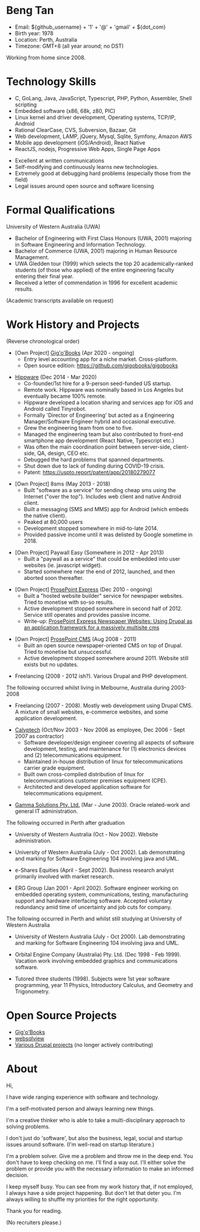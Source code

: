 # Beng Tan

* Email: ${github_username} + '1' + '@' + 'gmail' + ${dot_com}
* Birth year: 1978
* Location: Perth, Australia
* Timezone: GMT+8 (all year around; no DST)

Working from home since 2008.


# Technology Skills

* C, GoLang, Java, JavaScript, Typescript, PHP, Python, Assembler, Shell scripting
* Embedded software (x86, 68k, z80, PIC)
* Linux kernel and driver development, Operating systems, TCP/IP, Android
* Rational ClearCase, CVS, Subversion, Bazaar, Git
* Web development, LAMP, jQuery, Mysql, Sqlite, Symfony, Amazon AWS
* Mobile app development (iOS/Android), React Native
* ReactJS, nodejs, Progressive Web Apps, Single Page Apps

<!-- -->

* Excellent at written communications
* Self-modifying and continuously learns new technologies.
* Extremely good at debugging hard problems (especially those from the field)
* Legal issues around open source and software licensing


# Formal Qualifications

University of Western Australia (UWA)

* Bachelor of Engineering with First Class Honours (UWA, 2001) majoring in Software Engineering and Information Technology.
* Bachelor of Commerce (UWA, 2001) majoring in Human Resource Management.
* UWA Gledden tour (1999) which selects the top 20 academically-ranked students (of those who applied) of the entire engineering faculty entering their final year. 
* Received a letter of commendation in 1996 for excellent academic results.

(Academic transcripts available on request)


# Work History and Projects

(Reverse chronological order)

* [Own Project] [Gig'o'Books](http://www.gigobooks.com) (Apr 2020 - ongoing)
  * Entry level accounting app for a niche market. Cross-platform.
  * Open source edition: https://github.com/gigobooks/gigobooks

<!-- -->

* [Hippware](https://github.com/hippware) (Dec 2014 - Mar 2020)
  * Co-founder/1st hire for a 9-person seed-funded US startup.
  * Remote work. Hippware was nominally based in Los Angeles but eventually became 100% remote.
  * Hippware developed a location sharing and services app for iOS and Android called Tinyrobot.
  * Formally 'Director of Engineering' but acted as a Engineering Manager/Software Engineer hybrid and occasional executive.
  * Grew the engineering team from one to five.
  * Managed the engineering team but also contributed to front-end smartphone app development (React Native, Typescript etc.)
  * Was often the main coordination point between server-side, client-side, QA, design, CEO etc.
  * Debugged the hard problems that spanned departments.
  * Shut down due to lack of funding during COVID-19 crisis.
  * Patent: https://uspto.report/patent/app/20180279077

<!-- -->

* [Own Project] 8sms (May 2013 - 2018)
  * Built "software as a service" for sending cheap sms using the Internet ("over the top"). Includes web client and native Android client.
  * Built a messaging (SMS and MMS) app for Android (which embeds the native client).
  * Peaked at 80,000 users
  * Development stopped somewhere in mid-to-late 2014.
  * Provided passive income until it was delisted by Google sometime in 2018.

<!-- -->

* [Own Project] Paywall Easy (Somewhere in 2012 - Apr 2013) 
  * Built a "paywall as a service" that could be embedded into user websites (ie. javascript widget). 
  * Started somewhere near the end of 2012, launched, and then aborted soon thereafter. 

<!-- -->

* [Own Project] [ProsePoint Express](http://www.prosepoint.net) (Dec 2010 - ongoing) 
  * Built a "hosted website builder" service for newspaper websites. Tried to monetise with so-so results. 
  * Active development stopped somewhere in second half of 2012. Service still operates and provides passive income.
  * Write-up: [ProsePoint Express Newspaper Websites: Using Drupal as an application framework for a massively multisite cms](https://www.drupal.org/node/1165710)  

<!-- -->

* [Own Project] [ProsePoint CMS](http://www.prosepoint.org) (Aug 2008 - 2011)
  * Built an open source newspaper-oriented CMS on top of Drupal. Tried to monetise but unsuccessful. 
  * Active development stopped somewhere around 2011. Website still exists but no updates. 

<!-- -->

* Freelancing (2008 - 2012 ish?). Various Drupal and PHP development.

The following occurred whilst living in Melbourne, Australia during 2003-2008

* Freelancing (2007 - 2008). Mostly web development using Drupal CMS. A mixture of small websites, e-commerce websites, and some application development. 

<!-- -->

* [Calyptech](http://www.calyptech.com) (Oct/Nov 2003 - Nov 2006 as employee, Dec 2006 - Sept 2007 as contractor)
  * Software developer/design engineer covering all aspects of software development, testing, and maintenance for (1) electronics devices and (2) telecommunications equipment.
  * Maintained in-house distribution of linux for telecommunications carrier grade equipment.
  * Built own cross-compiled distribution of linux for telecommunications customer premises equipment (CPE).
  * Architected and developed application software for telecommunications equipment.

<!-- -->

* [Gamma Solutions Pty. Ltd.](http://www.gammasolutions.com) (Mar - June 2003). Oracle related-work and general IT administration.

The following occurred in Perth after graduation

* University of Western Australia (Oct - Nov 2002). Website administration. 

* University of Western Australia (July - Oct 2002). Lab demonstrating and marking for Software Engineering 104 involving java and UML.

* e-Shares Equities (April - Sept 2002). Business research analyst primarily involved with market research.

* ERG Group (Jan 2001 - April 2002). Software engineer working on embedded operating system, communications, testing, manufacturing support and hardware interfacing software. Accepted voluntary redundancy amid time of uncertainty and job cuts for company. 

The following occurred in Perth and whilst still studying at University of Western Australia

* University of Western Australia (July - Oct 2000). Lab demonstrating and marking for Software Engineering 104 involving java and UML.

* Orbital Engine Company (Australia) Pty. Ltd. (Dec 1998 - Feb 1999). Vacation work involving embedded graphics and communications software.

* Tutored three students (1998). Subjects were 1st year software programming, year 11 Physics, Introductory Calculus, and Geometry and Trigonometry.


# Open Source Projects

* [Gig'o'Books](https://github.com/gigobooks/gigobooks)
* [websqlview](https://github.com/bengtan/websqlview)
* [Various Drupal projects](https://www.drupal.org/u/bengtan) (no longer actively contributing)


# About

Hi,

I have wide ranging experience with software and technology.

I'm a self-motivated person and always learning new things.

I'm a creative thinker who is able to take a multi-disciplinary approach to solving problems.

I don't just do 'software', but also the business, legal, social and startup issues around software. (I'm well-read on startup literature.)

I'm a problem solver. Give me a problem and throw me in the deep end. You don't have to keep checking on me. I'll find a way out. I'll either solve the problem or provide you with the necessary information to make an informed decision.

I keep myself busy. You can see from my work history that, if not employed, I always have a side project happening. But don't let that deter you. I'm always willing to shuffle my priorities for the right opportunity.

Thank you for reading.

(No recruiters please.)
